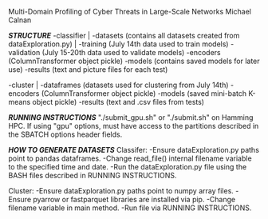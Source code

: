 Multi-Domain Profiling of Cyber Threats in Large-Scale Networks
Michael Calnan

*****STRUCTURE*****
-classifier
    |
    -datasets (contains all datasets created from dataExploration.py)
        |
        -training (July 14th data used to train models)
        -validation (July 15-20th data used to validate models)
    -encoders (ColumnTransformer object pickle)
    -models (contains saved models for later use)
    -results (text and picture files for each test)

-cluster
    |
    -dataframes (datasets used for clustering from July 14th)
    -encoders (ColumnTransformer object pickle)
    -models (saved mini-batch K-means object pickle)
    -results (text and .csv files from tests)

*****RUNNING INSTRUCTIONS*****
"./submit_gpu.sh" or "./submit.sh" on Hamming HPC. If using "gpu" options, must have access to the partitions described in the SBATCH options header fields.

*****HOW TO GENERATE DATASETS*****
Classifer:
-Ensure dataExploration.py paths point to pandas dataframes. 
-Change read_file() internal filename variable to the specified time and date.
-Run the dataExploration.py file using the BASH files described in RUNNING INSTRUCTIONS.

Cluster:
-Ensure dataExploration.py paths point to numpy array files.
-Ensure pyarrow or fastparquet libraries are installed via pip.
-Change filename variable in main method.
-Run file via RUNNING INSTRUCTIONS.
